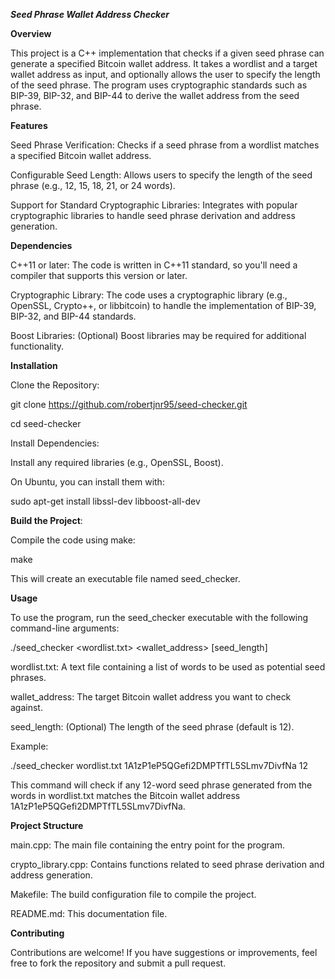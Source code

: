 **_Seed Phrase Wallet Address Checker_**

**Overview**

This project is a C++ implementation that checks if a given seed phrase can generate a specified Bitcoin wallet address. It takes a wordlist and a target wallet address as input, and optionally allows the user to specify the length of the seed phrase. The program uses cryptographic standards such as BIP-39, BIP-32, and BIP-44 to derive the wallet address from the seed phrase.

**Features**

Seed Phrase Verification: Checks if a seed phrase from a wordlist matches a specified Bitcoin wallet address.

Configurable Seed Length: Allows users to specify the length of the seed phrase (e.g., 12, 15, 18, 21, or 24 words).

Support for Standard Cryptographic Libraries: Integrates with popular cryptographic libraries to handle seed phrase derivation and address generation.

**Dependencies**

C++11 or later: The code is written in C++11 standard, so you'll need a compiler that supports this version or later.

Cryptographic Library: The code uses a cryptographic library (e.g., OpenSSL, Crypto++, or libbitcoin) to handle the implementation of BIP-39, BIP-32, and BIP-44 standards.

Boost Libraries: (Optional) Boost libraries may be required for additional functionality.

**Installation**

Clone the Repository:

git clone https://github.com/robertjnr95/seed-checker.git

cd seed-checker

Install Dependencies:

Install any required libraries (e.g., OpenSSL, Boost).

On Ubuntu, you can install them with:

sudo apt-get install libssl-dev libboost-all-dev

**Build the Project**:

Compile the code using make:

make

This will create an executable file named seed_checker.

**Usage**

To use the program, run the seed_checker executable with the following command-line arguments:

./seed_checker <wordlist.txt> <wallet_address> [seed_length]

wordlist.txt: A text file containing a list of words to be used as potential seed phrases.

wallet_address: The target Bitcoin wallet address you want to check against.

seed_length: (Optional) The length of the seed phrase (default is 12).

Example:

./seed_checker wordlist.txt 1A1zP1eP5QGefi2DMPTfTL5SLmv7DivfNa 12

This command will check if any 12-word seed phrase generated from the words in wordlist.txt matches the Bitcoin wallet address 1A1zP1eP5QGefi2DMPTfTL5SLmv7DivfNa.

**Project Structure**

main.cpp: The main file containing the entry point for the program.

crypto_library.cpp: Contains functions related to seed phrase derivation and address generation.

Makefile: The build configuration file to compile the project.

README.md: This documentation file.

**Contributing**

Contributions are welcome! If you have suggestions or improvements, feel free to fork the repository and submit a pull request.
